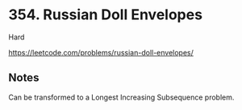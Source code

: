 # 354. Russian Doll Envelopes

Hard

https://leetcode.com/problems/russian-doll-envelopes/

## Notes

Can be transformed to a Longest Increasing Subsequence problem.

